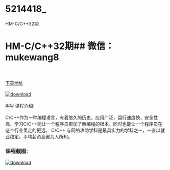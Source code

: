 # 5214418_
HM-C/C++32期
# HM-C/C++32期## 微信：mukewang8
<br/></br>[下载地址](http://www.36tz.cn/article/5214418 "下载地址")
<br/></br>[![download](http://36tz.cn/muke_img/2020_07_1-50-300x195.png "下载地址")](http://www.36tz.cn/article/5214418 "下载地址")
<br/></br>### 课程介绍:<br/></br>C/C++作为一种编程语言，有着悠久的历史，应用广泛，运行速度快，安全性高，学习C/C++能让一个程序员更加了解编程的根本，同时也能让一个程序员在这个行业里走的更远。
C/C++ 与网络攻防学科是最具实力的学科之一，一直以就业稳定，平均薪资高傲为人所知。

### 课程截图:
[![download](http://36tz.cn/muke_img/2020_07_2-58.png "下载地址")](http://www.36tz.cn/article/5214418 "下载地址")
